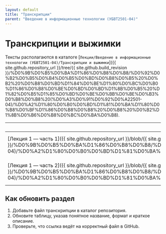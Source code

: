 ```yaml
---
layout: default
title: "Транскрипции"
parent: "Введение в информационные технологии (УБВТ2501-04)"
---
```


# Транскрипции и выжимки

Тексты располагаются в каталоге [`Лекции/Введение в информационные технологии (УБВТ2501-04)/Транскрипции и выжимки`]({{ site.github.repository_url }}/tree/{{ site.github.build_revision }}/%D0%9B%D0%B5%D0%BA%D1%86%D0%B8%D0%B8/%D0%92%D0%B2%D0%B5%D0%B4%D0%B5%D0%BD%D0%B8%D0%B5%20%D0%B2%20%D0%B8%D0%BD%D1%84%D0%BE%D1%80%D0%BC%D0%B0%D1%86%D0%B8%D0%BE%D0%BD%D0%BD%D1%8B%D0%B5%20%D1%82%D0%B5%D1%85%D0%BD%D0%BE%D0%BB%D0%BE%D0%B3%D0%B8%D0%B8%20(%D0%A3%D0%91%D0%92%D0%A22501-04)/%D0%A2%D1%80%D0%B0%D0%BD%D1%81%D0%BA%D1%80%D0%B8%D0%BF%D1%86%D0%B8%D0%B8%20%D0%B8%20%D0%B2%D1%8B%D0%B6%D0%B8%D0%BC%D0%BA%D0%B8).

| Файл | Формат | Описание |
| ---- | ------ | -------- |
| [Лекция 1 — часть 1]({{ site.github.repository_url }}/blob/{{ site.github.build_revision }}/%D0%9B%D0%B5%D0%BA%D1%86%D0%B8%D0%B8/%D0%92%D0%B2%D0%B5%D0%B4%D0%B5%D0%BD%D0%B8%D0%B5%20%D0%B2%20%D0%B8%D0%BD%D1%84%D0%BE%D1%80%D0%BC%D0%B0%D1%86%D0%B8%D0%BE%D0%BD%D0%BD%D1%8B%D0%B5%20%D1%82%D0%B5%D1%85%D0%BD%D0%BE%D0%BB%D0%BE%D0%B3%D0%B8%D0%B8%20(%D0%A3%D0%91%D0%92%D0%A22501-04)/%D0%A2%D1%80%D0%B0%D0%BD%D1%81%D0%BA%D1%80%D0%B8%D0%BF%D1%86%D0%B8%D0%B8%20%D0%B8%20%D0%B2%D1%8B%D0%B6%D0%B8%D0%BC%D0%BA%D0%B8/%D0%9B%D0%B5%D0%BA%D1%86%D0%B8%D1%8F_1_%D1%87%D0%B0%D1%81%D1%82%D1%8C_1.txt) | TXT | Первая часть расшифровки вводной лекции |
| [Лекция 1 — часть 2]({{ site.github.repository_url }}/blob/{{ site.github.build_revision }}/%D0%9B%D0%B5%D0%BA%D1%86%D0%B8%D0%B8/%D0%92%D0%B2%D0%B5%D0%B4%D0%B5%D0%BD%D0%B8%D0%B5%20%D0%B2%20%D0%B8%D0%BD%D1%84%D0%BE%D1%80%D0%BC%D0%B0%D1%86%D0%B8%D0%BE%D0%BD%D0%BD%D1%8B%D0%B5%20%D1%82%D0%B5%D1%85%D0%BD%D0%BE%D0%BB%D0%BE%D0%B3%D0%B8%D0%B8%20(%D0%A3%D0%91%D0%92%D0%A22501-04)/%D0%A2%D1%80%D0%B0%D0%BD%D1%81%D0%BA%D1%80%D0%B8%D0%BF%D1%86%D0%B8%D0%B8%20%D0%B8%20%D0%B2%D1%8B%D0%B6%D0%B8%D0%BC%D0%BA%D0%B8/%D0%9B%D0%B5%D0%BA%D1%86%D0%B8%D1%8F_1_%D1%87%D0%B0%D1%81%D1%82%D1%8C_2.txt) | TXT | Продолжение конспекта первой лекции |

## Как обновить раздел

1. Добавьте файл транскрипции в каталог репозитория.
2. Обновите таблицу, указав понятное название, формат и краткое описание.
3. Проверьте, что ссылка ведёт на корректный файл в GitHub.
